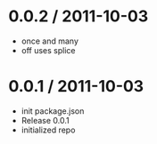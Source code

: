 
0.0.2 / 2011-10-03 
==================

  * once and many
  * off uses splice

0.0.1 / 2011-10-03 
==================

  * init package.json
  * Release 0.0.1
  * initialized repo

